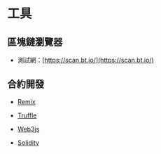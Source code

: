 # 工具

## 區塊鏈瀏覽器

* 測試網：[https://scan.bt.io/](https://scan.bt.io/)

## 合約開發

* [Remix](https://remix.ethereum.org/)

* [Truffle](https://www.trufflesuite.com/)

* [Web3js](https://web3js.readthedocs.io/en/v1.2.11/)

* [Solidity](https://docs.soliditylang.org/en/v0.8.9/)